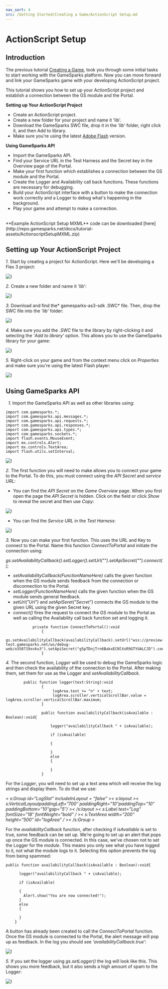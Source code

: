 ```yaml
---
nav_sort: 4
src: /Getting Started/Creating a Game/ActionScript Setup.md
---
```


# ActionScript Setup

## Introduction

The previous tutorial [Creating a Game](./README.md), took you through some initial tasks to start working with the GameSparks platform. Now you can move forward and link your GameSparks game with your developing ActionScript project.

This tutorial shows you how to set up your ActionScript project and establish a connection between the GS module and the Portal.

**Setting up Your ActionScript Project**

  * Create an ActionScript project.
  * Create a new folder for your project and name it 'lib'.
  * Download the GameSparks SWC file, drop it in the _'lib'_ folder, right click it, and then Add to library.
  * Make sure you're using the latest [Adobe Flash](https://get.adobe.com/flashplayer) version.

**Using GameSparks API**

  * Import the GameSparks API.
  * Find your Service URL in the Test Harness and the Secret key in the Overview page of the Portal.
  * Make your first function which establishes a connection between the GS module and the Portal.
  * Create the Logger and Availability call back functions. These functions are necessary for debugging.
  * Build your ActionScript interface with a button to make the connection work correctly and a Logger to debug what's happening in the background.
  * Play your game and attempt to make a connection.

</br>
**Example ActionScript Setup MXML** code can be downloaded [here](http://repo.gamesparks.net/docs/tutorial-assets/ActionscriptSetupMXML.zip)

## Setting up Your ActionScript Project

*1.* Start by creating a project for ActionScript. Here we'll be developing a Flex 3 project:

![l](img/AS/1.png)

*2.* Create a new folder and name it *'lib'*:

![l](img/AS/2.png)

*3.* Download and find the* gamesparks-as3-sdk .SWC* file. Then, drop the SWC file into the *'lib'* folder:

![l](img/AS/3.png)

*4.* Make sure you add the *.SWC* file to the library by right-clicking it and selecting the '*Add to library'* option. This allows you to use the GameSparks library for your game:

![l](img/AS/4.png)

*5.* Right-click on your game and from the context menu click on *Properties* and make sure you're using the latest Flash player:

![l](img/AS/5.gif)
 

## Using GameSparks API

 
*1.* Import the GameSparks API as well as other libraries using:

```
import com.gamesparks.*;  
import com.gamesparks.api.messages.*;  
import com.gamesparks.api.requests.*;  
import com.gamesparks.api.responses.*;  
import com.gamesparks.api.types.*;  
import com.gamesparks.sockets.*;  
import flash.events.MouseEvent;  
import mx.controls.Alert;  
import mx.controls.TextArea;    
import flash.utils.setInterval;

```

![l](img/AS/6.png)

*2.* The first function you will need to make allows you to connect your game to the Portal. To do this, you must connect using the *API Secret* and *service URL*:

* You can find the *API Secret* on the *Game Overview* page. When you first open the page the *API Secret* is hidden. Click on the field or click *Show* to reveal the secret and then use *Copy*:

![l](img/AS/13.png)

* You can find the *Service URL* in the *Test Harness*:

![l](img/AS/12.png)

*3.* Now you can make your first function. This uses the URL and Key to connect to the Portal. Name this function *ConnectToPortal* and initiate the connection using:

*gs.setAvailabilityCallback().setLogger().setUrl("").setApiSecret("").connect();*

  * *setAvailabilityCallback(FunctionNameHere)* calls the given function when the GS module sends feedback from the connection or disconnection to the Portal.
  * *setLogger(FunctionNameHere)* calls the given function when the GS module sends general feedback.
  * *setUrl("Url")* and *setApiSeret("Secret")* connects the GS module to the given URL using the given Secret key.
  * *connect()* fires the request to connect the GS module to the Portal as well as calling the Availability call back function set and logging it.

```
    		private function ConnectToPortal():void
    			{
    				gs.setAvailabilityCallback(availabilityCallback).setUrl("wss://preview-test.gamesparks.net/ws/debug-web/o358719xvku3").setApiSecret("g5pTDnjTrn6BakxECNlXsR9GTYUALCJD").connect();
    			}
```

*4.* The second function, *Logger* will be used to debug the GameSparks logic and then check the availability of the connection to the Portal. After making them, set them for use as the Logger and *setAvailabilityCallback*.

```
    	public function logger(text:String):void
    			{
    				 logArea.text += "n" + text;
    				 logArea.scroller.verticalScrollBar.value = logArea.scroller.verticalScrollBar.maximum;
    			}

    			public function availabilityCallback(isAvailable : Boolean):void{

    				logger("availabilityCallback " + isAvailable);

    				if (isAvailable)

    				{

    				}					
    				else
    				{

    				}
    			}
```

For the *Logger*, you will need to set up a text area which will receive the log strings and display them. To do that we use:

*< s:Group id=”LogSlot” includeInLayout = “false” >< s:layout >< s:VerticalLayoutpaddingLeft=”700″ paddingRight=”10″paddingTop=”10″ paddingBottom=”10″gap=”5″/ >< /s:layout >< s:Label text=”Log” fontSize=”18″ fontWeight=”bold” / >< s:TextArea width=”200″ height=”500″ id=”logArea” / >< /s:Group >*

For the *availabilityCallback* function, after checking if *isAvailable* is set to true, some feedback can be set up. We’re going to set up an alert that pops up once the GS module is connected. In this case, we've chosen not to set the Logger for the *module*. This means you only see what you have logged to it, not what the module logs to it. Selecting this option prevents the log from being spammed:

```
public function availabilityCallback(isAvailable : Boolean):void{

      logger("availabilityCallback " + isAvailable);

      if (isAvailable)

      {
        Alert.show("You are now connected!");
      }					
      else
      {

      }
    }

```

A button has already been created to call the *ConnectToPortal* function. Once the GS module is connected to the Portal, the alert message will pop up as feedback. In the log you should see *'availabilityCallback.true'*:

![l](img/AS/9.png)

*5.* If you set the logger using *gs.setLogger()* the log will look like this. This shows you more feedback, but it also sends a high amount of spam to the Logger:  

![l](img/AS/10.png)
